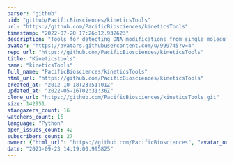 ```yaml
---
parser: "github"
uid: "github/PacificBiosciences/kineticsTools"
url: "https://github.com/PacificBiosciences/kineticsTools"
timestamp: "2022-07-20 17:26:12.932623"
description: "Tools for detecting DNA modifications from single molecule, real-time sequencing data"
avatar: "https://avatars.githubusercontent.com/u/999745?v=4"
repo_url: "https://github.com/PacificBiosciences/kineticsTools"
title: "Kineticstools"
name: "kineticsTools"
full_name: "PacificBiosciences/kineticsTools"
html_url: "https://github.com/PacificBiosciences/kineticsTools"
created_at: "2012-10-18T23:51:01Z"
updated_at: "2022-05-16T02:31:36Z"
clone_url: "https://github.com/PacificBiosciences/kineticsTools.git"
size: 142951
stargazers_count: 16
watchers_count: 16
language: "Python"
open_issues_count: 42
subscribers_count: 27
owner: {"html_url": "https://github.com/PacificBiosciences", "avatar_url": "https://avatars.githubusercontent.com/u/999745?v=4", "login": "PacificBiosciences", "type": "Organization"}
date: "2023-09-23 14:19:00.995825"
---
```

